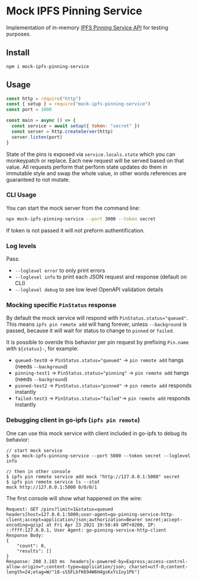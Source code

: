 # Mock IPFS Pinning Service

Implementation of in-memory [IPFS Pinning Service API](https://ipfs.github.io/pinning-services-api-spec/) for testing purposes.

## Install

```
npm i mock-ipfs-pinning-service
```

## Usage

```js
const http = require("http")
const { setup } = require("mock-ipfs-pinning-service")
const port = 3000

const main = async () => {
  const service = await setup({ token: "secret" })
  const server = http.createServer(http)
  server.listen(port)
}
```

State of the pins is exposed via `service.locals.state` which you can monkeypatch or replace. Each new request will be served based on that value. All requests perform that perform state updates do them in immutable style and swap the whole value, in other words references are guaranteed to not mutate.

### CLI Usage

You can start the mock server from the command line:

```sh
npx mock-ipfs-pinning-service --port 3000 --token secret
```

If token is not passed it will not preform authentification.

### Log levels

Pass:

- `--loglevel error` to only print errors
- `--loglevel info` to print each JSON request and response (default on CLI)
- `--loglevel debug` to see low level OpenAPI validation details

### Mocking specific `PinStatus` response

By default the mock service will respond with `PinStatus.status="queued"`.
This means `ipfs pin remote add` will hang forever, unless `--background` is passed, because it will wait for status to change to `pinned` or `failed`.

It is possible to overide this behavior per pin request by prefixing `Pin.name` with `${status}-`, for example:

- `queued-test0` → `PinStatus.status="queued"` → `pin remote add` hangs (needs `--background`)
- `pinning-test1` → `PinStatus.status="pinning"` → `pin remote add` hangs (needs `--background`)
- `pinned-test2` → `PinStatus.status="pinned"` → `pin remote add` responds instantly
- `failed-test3` → `PinStatus.status="failed"`→ `pin remote add` responds instantly

### Debugging client in go-ipfs (`ipfs pin remote`)

One can use this mock service with client included in go-ipfs to debug its behavior:

```console
// start mock service
$ npx mock-ipfs-pinning-service --port 5000 --token secret --loglevel info

// then in other console
$ ipfs pin remote service add mock "http://127.0.0.1:5000" secret
$ ipfs pin remote service ls --stat
mock http://127.0.0.1:5000 0/0/0/1
```

The first console will show what happened on the wire:

```
Request: GET /pins?limit=1&status=queued headers[host=127.0.0.1:5000;user-agent=go-pinning-service-http-client;accept=application/json;authorization=Bearer secret;accept-encoding=gzip] at Fri Apr 23 2021 19:58:49 GMT+0200, IP: ::ffff:127.0.0.1, User Agent: go-pinning-service-http-client
Response Body:
{
	"count": 0,
	"results": []
}
Response: 200 3.183 ms  headers[x-powered-by=Express;access-control-allow-origin=*;content-type=application/json; charset=utf-8;content-length=24;etag=W/"18-sS5FLbfK694W6H4gsKxYsIoy1Pk"]
```
